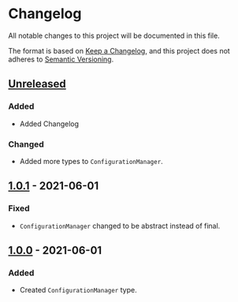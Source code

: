 # Changelog

All notable changes to this project will be documented in this file.

The format is based on [Keep a Changelog](https://keepachangelog.com/en/1.0.0/),
and this project does not adheres to [Semantic
Versioning](https://semver.org/spec/v2.0.0.html).

## [Unreleased]

### Added

- Added Changelog

### Changed

- Added more types to `ConfigurationManager`.

## [1.0.1] - 2021-06-01

### Fixed

- `ConfigurationManager` changed to be abstract instead of final.

## [1.0.0] - 2021-06-01

### Added

- Created `ConfigurationManager` type.

[Unreleased]: https://github.com/olivierlacan/keep-a-changelog/compare/v1.0.1...HEAD
[1.0.1]: https://github.com/olivierlacan/keep-a-changelog/compare/v1.0.0...v1.0.1
[1.0.0]: https://github.com/olivierlacan/keep-a-changelog/releases/tag/v1.0.0